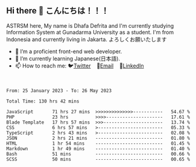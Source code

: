 ## Hi there 👋 こんにちは！！！
ASTRSM here, My name is Dhafa Defrita and I'm currently studying Information System at Gunadarma University as a student. I'm from Indonesia and currently living in Jakarta. よろしくお願いたします

- 🔭 I’m a proficient front-end web developer.
- 🌱 I’m currently learning Japanese(日本語).
- 📫 How to reach me: 🐦[Twitter](https://twitter.com/0_astrsm)&nbsp;&nbsp;&nbsp;&nbsp;📧[Email](ddefrito84@gmail.com)&nbsp;&nbsp;&nbsp;&nbsp;💼[LinkedIn](https://www.linkedin.com/in/dhafa-defrita-rama-yudistira-9357a9229/)
<br>
<!-- <p align="left">
<a href="https://github.com/ASTRSM">
  <img height="180em" src="https://github-readme-stats-eight-theta.vercel.app/api?username=ASTRSM&show_icons=true&theme=dracula&include_all_commits=true&count_private=true"/>
  <img height="180em" src="https://github-readme-stats-eight-theta.vercel.app/api/top-langs/?username=ASTRSM&layout=compact&langs_count=8&theme=dracula"/>
</a>
</p> -->

<!--START_SECTION:waka-->

```text
From: 25 January 2023 - To: 26 May 2023

Total Time: 130 hrs 42 mins

JavaScript       71 hrs 27 mins  >>>>>>>>>>>>>>-----------   54.67 %
PHP              23 hrs          >>>>---------------------   17.61 %
Blade Template   17 hrs 57 mins  >>>----------------------   13.74 %
CSS              6 hrs 57 mins   >------------------------   05.33 %
TypeScript       2 hrs 43 mins   >------------------------   02.08 %
JSON             2 hrs 21 mins   -------------------------   01.80 %
HTML             1 hr 54 mins    -------------------------   01.45 %
Markdown         1 hr 49 mins    -------------------------   01.40 %
Bash             51 mins         -------------------------   00.66 %
SCSS             50 mins         -------------------------   00.65 %
```

<!--END_SECTION:waka-->
